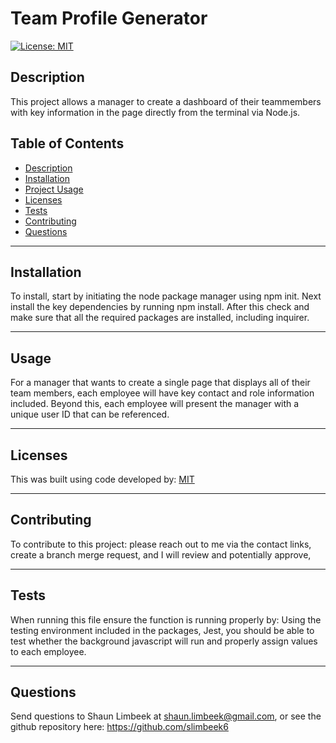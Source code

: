 # Team Profile Generator

 [![License: MIT](https://img.shields.io/badge/License-MIT-yellow.svg)](https://opensource.org/licenses/MIT)
## Description
 This project allows a manager to create a dashboard of their teammembers with key information in the page directly from the terminal via Node.js.
 ## Table of Contents
 <!--ts--> 
* [Description](#description) 
 * [Installation](#installation) 
 * [Project Usage](#usage) 
 * [Licenses](#licenses) 
 * [Tests](#tests) 
 * [Contributing](#Contributing) 
 * [Questions](#questions)
 <!--te--> <hr>
## Installation 
 To install, start by initiating the node package manager using npm init. Next install the key dependencies by running npm install. After this check and make sure that all the required packages are installed, including inquirer.<hr> 
## Usage 
 For a manager that wants to create a single page that displays all of their team members, each employee will have key contact and role information included.  Beyond this, each employee will present the manager with a unique user ID that can be referenced.<hr> 
## Licenses 
 This was built using code developed by: [MIT](https://opensource.org/licenses/MIT)<hr> 
## Contributing 
 To contribute to this project: please reach out to me via the contact links, create a branch merge request, and I will review and potentially approve,<hr> 
## Tests 
 When running this file ensure the function is running properly by: Using the testing environment included in the packages, Jest, you should be able to test whether the background javascript will run and properly assign values to each employee.<hr> 
## Questions 
 Send questions to Shaun Limbeek at shaun.limbeek@gmail.com, or see the github repository here: https://github.com/slimbeek6